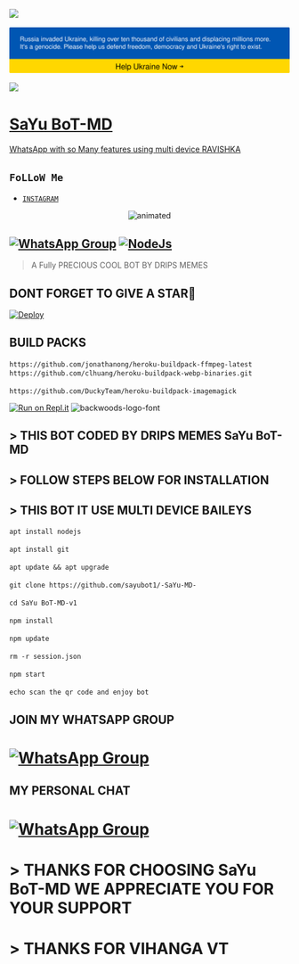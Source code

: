 <a href="https://www.youtube.com/channel/UChAp2T6q9SlFIfhrFDZrzwA"><img src="https://img.shields.io/badge/Tutorial-Video-ff0000?style=for-the-badge&logo=youtube&logoColor=ff000000&link=[https://youtu.be/ww4z2m3uORU](https://www.youtube.com/channel/UChAp2T6q9SlFIfhrFDZrzwA)" /><br>

[![SWUbanner](https://raw.githubusercontent.com/vshymanskyy/StandWithUkraine/main/banner2-direct.svg)](https://vshymanskyy.github.io/StandWithUkraine)

<a href="https://www.youtube.com/channel/UChAp2T6q9SlFIfhrFDZrzwA"><img src="https://img.shields.io/badge/Tutorial-Video-ff0000?style=for-the-badge&logo=youtube&logoColor=ff000000&link=[https://youtu.be/ww4z2m3uORU](https://www.youtube.com/channel/UChAp2T6q9SlFIfhrFDZrzwA)" /><br>
# SaYu BoT-MD
 WhatsApp with so Many features using multi device  [RAVISHKA](https://www.instagram.com/ravishka__sathsara/)
 
 ## ```FoLLoW Me```

- [`INSTAGRAM`]([https://www.paypal.me/zimbotinc](https://www.instagram.com/ravishka__sathsara/))
 </a>
</p>
<p align="center">
<img src="https://telegra.ph/file/73a5cd6ace5384be642c1.jpg" alt="animated"  />
</p>

## [![WhatsApp Group](https://img.shields.io/badge/WhatsApp-25D366?style=for-the-badge&logo=whatsapp&logoColor=white)](https://chat.whatsapp.com/KPiKOqO8XXJ3VHgoFfQcKH) [![NodeJs](https://img.shields.io/badge/Node.js-43853D?style=for-the-badge&logo=node.js&logoColor=white)](https://nodejs.org/en/)

> A Fully PRECIOUS COOL BOT BY DRIPS MEMES <br>
> 
## DONT FORGET TO GIVE A STAR🌟



[![Deploy](https://www.herokucdn.com/deploy/button.svg)](https://heroku.com/deploy?template=https://github.com/sayubot1/-SaYu-MD-)

## BUILD PACKS

```
https://github.com/jonathanong/heroku-buildpack-ffmpeg-latest
https://github.com/clhuang/heroku-buildpack-webp-binaries.git

https://github.com/DuckyTeam/heroku-buildpack-imagemagick
```
[![Run on Repl.it](https://repl.it/badge/github/quiec/whatsAlfa)](https://replit.com/@RavishkaSathsar/SaYu-MD-1)
<img src="https://fontmeme.com/permalink/220116/0c42dc0b64931810388ba399da55e927.png" alt="backwoods-logo-font" border="0"></a>  

 ##  > THIS BOT CODED BY DRIPS MEMES SaYu BoT-MD 


## >  FOLLOW STEPS BELOW FOR INSTALLATION

## >  THIS BOT IT USE MULTI DEVICE BAILEYS


``` 
apt install nodejs

apt install git

apt update && apt upgrade

git clone https://github.com/sayubot1/-SaYu-MD-
 
cd SaYu BoT-MD-v1

npm install

npm update
 
rm -r session.json

npm start

echo scan the qr code and enjoy bot

```


## JOIN MY WHATSAPP GROUP

# [![WhatsApp Group](https://img.shields.io/badge/WhatsApp-25D366?style=for-the-badge&logo=whatsapp&logoColor=white)](https://chat.whatsapp.com/KPiKOqO8XXJ3VHgoFfQcKH)

## MY PERSONAL CHAT

# [![WhatsApp Group](https://img.shields.io/badge/WhatsApp-25D366?style=for-the-badge&logo=whatsapp&logoColor=white)](https://wa.me/94773721711)


# > THANKS FOR CHOOSING SaYu BoT-MD WE APPRECIATE YOU FOR YOUR SUPPORT

# > THANKS FOR VIHANGA VT
 
